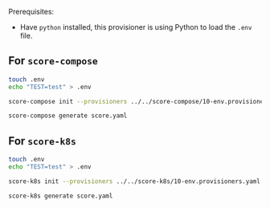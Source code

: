 Prerequisites:
- Have `python` installed, this provisioner is using Python to load the `.env` file.

## For `score-compose`
```bash
touch .env
echo "TEST=test" > .env

score-compose init --provisioners ../../score-compose/10-env.provisioners.yaml

score-compose generate score.yaml
```

## For `score-k8s`
```bash
touch .env
echo "TEST=test" > .env

score-k8s init --provisioners ../../score-k8s/10-env.provisioners.yaml

score-k8s generate score.yaml
```